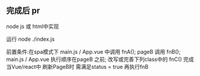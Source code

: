 <!--
 * @Descripttion: 
 * @Author: wenjie
 * @Date: 2020-02-11 19:56:59
 * @LastEditors  : wenjie
 * @LastEditTime : 2020-02-12 12:29:27
 * @Email: wnejie@byteborder.com
 -->
## 完成后 pr

node js 或 html中实现 

运行 node ./index.js


前置条件:在spa模式下 main.js / App.vue 中调用 fnA(); pageB 调用 fnB(); main.js / App.vue 执行顺序在pageB 之前;
改写或完善下列class中的 fnC() 完成 当Vue/react中 刷新PageB时 需满足status = true 再执行fnB

<script type="text/javascript">
	class wait {
       constructor() {
            this.status = false;
        }
		fnA() => {
			setTimeout(() => {
				this.status = true;
			}, 3000)
		}
		fnB() => {
			console.log('等待 status 为true 时 执行');
		}
		fuC() => {
			TOOD

		}
	}
	
	wait.fnA()
	wait.fnB()
</script>




